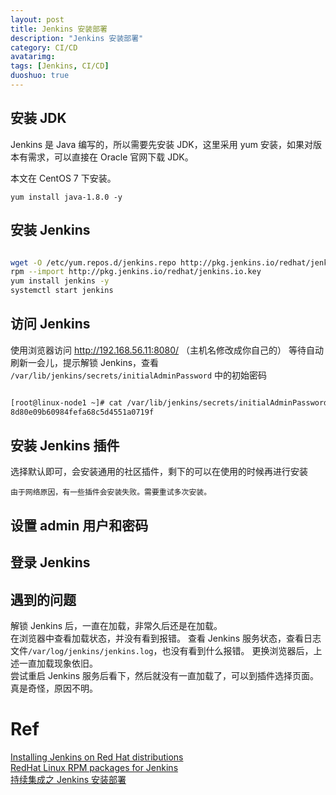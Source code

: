 ```yaml
---
layout: post
title: Jenkins 安装部署
description: "Jenkins 安装部署"
category: CI/CD
avatarimg:
tags: [Jenkins, CI/CD]
duoshuo: true
---
```


## 安装 JDK

Jenkins 是 Java 编写的，所以需要先安装 JDK，这里采用 yum 安装，如果对版本有需求，可以直接在 Oracle 官网下载 JDK。  

本文在 CentOS 7 下安装。

`
yum install java-1.8.0 -y
`

## 安装 Jenkins

```bash

wget -O /etc/yum.repos.d/jenkins.repo http://pkg.jenkins.io/redhat/jenkins.repo
rpm --import http://pkg.jenkins.io/redhat/jenkins.io.key
yum install jenkins -y
systemctl start jenkins

```    

## 访问 Jenkins

使用浏览器访问 http://192.168.56.11:8080/ （主机名修改成你自己的）
等待自动刷新一会儿，提示解锁 Jenkins，查看 `/var/lib/jenkins/secrets/initialAdminPassword` 中的初始密码

```bash

[root@linux-node1 ~]# cat /var/lib/jenkins/secrets/initialAdminPassword  
8d80e09b60984fefa68c5d4551a0719f

```    

## 安装 Jenkins 插件

选择默认即可，会安装通用的社区插件，剩下的可以在使用的时候再进行安装

`
由于网络原因，有一些插件会安装失败。需要重试多次安装。
`

## 设置 admin 用户和密码

## 登录 Jenkins

## 遇到的问题

解锁 Jenkins 后，一直在加载，非常久后还是在加载。  
在浏览器中查看加载状态，并没有看到报错。
查看 Jenkins 服务状态，查看日志文件`/var/log/jenkins/jenkins.log`，也没有看到什么报错。
更换浏览器后，上述一直加载现象依旧。  
尝试重启 Jenkins 服务后看下，然后就没有一直加载了，可以到插件选择页面。真是奇怪，原因不明。  




# Ref
[Installing Jenkins on Red Hat distributions](https://wiki.jenkins-ci.org/display/JENKINS/Installing+Jenkins+on+Red+Hat+distributions)  
[RedHat Linux RPM packages for Jenkins](http://pkg.jenkins.io/redhat/)  
[持续集成之 Jenkins 安装部署](https://www.unixhot.com/article/55)    
